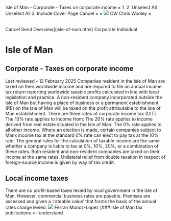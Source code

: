 Isle of Man - Corporate - Taxes on corporate income
×
1.
2.
Unselect All
Unselect All
3.
Include Cover Page
Cancel
×
×
![](-/media/world-wide-tax-summaries/attachments/global---chris-wooley.ashx%3Frev=ac5e5f3223b34096b1afc2a6009c7320&revision=ac5e5f32-23b3-4096-b1af-c2a6009c7320&hash=859B7ADC84DC2CBEC9760E9E6EE7DE6D0A8BFCDF)
CW
Chris Wooley
×
######
Cancel
Send
Overview](isle-of-man.html)
Corporate
Individual
# Isle of Man
## Corporate - Taxes on corporate income
Last reviewed - 12 February 2025
Companies resident in the Isle of Man are taxed on their worldwide income and are required to file an annual income tax return reporting worldwide taxable profits calculated in line with local legislation and practice.
A non-resident company incorporated outside the Isle of Man but having a place of business or a permanent establishment (PE) on the Isle of Man will be taxed on the profit attributable to the Isle of Man establishment.
There are three rates of corporate income tax (CIT).
The 10% rate applies to income from:
The 20% rate applies to income derived from real estate situated in the Isle of Man.
The 0% rate applies to all other income.
Where an election is made, certain companies subject to Manx income tax at the standard 0% rate can elect to pay tax at the 10% rate.
The general rules for the calculation of taxable income are the same whether a company is liable to tax at 0%, 10%, 20%, or a combination of these rates. Both resident and non-resident companies are taxed on their income at the same rates.
Unilateral relief from double taxation in respect of foreign-source income is given by way of tax credit.
## Local income taxes
There are no profit-based taxes levied by local government in the Isle of Man. However, commercial business rates are payable. Premises are assessed and given a ‘rateable value’ that forms the basis of the annual rates charge levied.
![](-/media/world-wide-tax-summaries/isleofmanferran-munozlopezisleofmanferranmunozlopezjpg20240123121327745.ashx%3Frev=249f91fc7cc64d91b9ecfbb3fbe8cac7&revision=249f91fc-7cc6-4d91-b9ec-fbb3fbe8cac7&hash=9DAF6A2FF3916F5A0081AA7B48AEC2F4B89AAECB)
Ferran Munoz-Lopez
[### Isle of Man tax publications
×
I understand